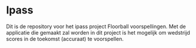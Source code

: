 # Ipass

Dit is de repository voor het ipass project Floorball voorspellingen. Met de applicatie die gemaakt zal worden in dit project is het mogelijk om wedstrijd scores in de toekomst (accuraat) te voorspellen. 
